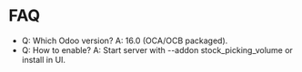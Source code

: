 # FAQ

- Q: Which Odoo version? A: 16.0 (OCA/OCB packaged).
- Q: How to enable? A: Start server with --addon stock_picking_volume or install in UI.
